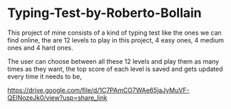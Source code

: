 # Typing-Test-by-Roberto-Bollain

This project of mine consists of a kind of typing test like the ones we can find online,
the are 12 levels to play in this project, 4 easy ones, 4 medium ones and 4 hard ones.

The user can choose between all these 12 levels and play them as many times as they want, 
the top score of each level is saved and gets updated every time it needs to be,

https://drive.google.com/file/d/1C7PAmCO7WAe65jaJyMuVF-QEINozeJk0/view?usp=share_link
